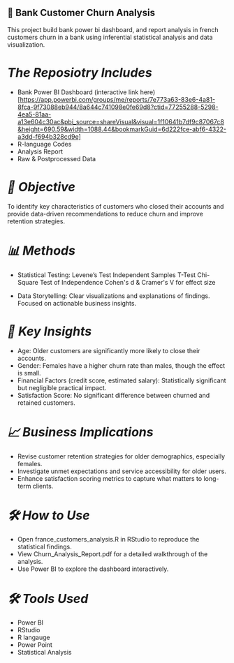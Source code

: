 ##  🏦 **Bank Customer Churn Analysis**

This project build bank power bi dashboard, and report analysis in french customers churn in a bank using inferential statistical analysis and data visualization.

# *The Reposiotry Includes*
  - Bank Power BI Dashboard (interactive link here)[https://app.powerbi.com/groups/me/reports/7e773a63-83e6-4a81-8fca-9f73088eb944/8a644c741098e0fe69d8?ctid=77255288-5298-4ea5-81aa-a13e604c30ac&pbi_source=shareVisual&visual=1f10641b7df9c87067c8&height=690.59&width=1088.44&bookmarkGuid=6d222fce-abf6-4322-a3dd-f694b328cd9e]
  - R-language Codes
  - Analysis Report
  - Raw & Postprocessed Data

# *🧠 Objective*
To identify key characteristics of customers who closed their accounts and provide data-driven recommendations to reduce churn and improve retention strategies.

# *📊 Methods*
- Statistical Testing:
    Levene’s Test
    Independent Samples T-Test
    Chi-Square Test of Independence
    Cohen's d & Cramer's V for effect size

- Data Storytelling:
    Clear visualizations and explanations of findings.
    Focused on actionable business insights.

# *📌 Key Insights*
  - Age: Older customers are significantly more likely to close their accounts.
  - Gender: Females have a higher churn rate than males, though the effect is small.
  - Financial Factors (credit score, estimated salary): Statistically significant but negligible practical impact.
  - Satisfaction Score: No significant difference between churned and retained customers.

# *📈 Business Implications*
  - Revise customer retention strategies for older demographics, especially females.
  - Investigate unmet expectations and service accessibility for older users.
  - Enhance satisfaction scoring metrics to capture what matters to long-term clients.

# *🛠️ How to Use*
  - Open france_customers_analysis.R in RStudio to reproduce the statistical findings.
  - View Churn_Analysis_Report.pdf for a detailed walkthrough of the analysis.
  - Use Power BI to explore the dashboard interactively.

# *🛠️ Tools Used*
  - Power BI
  - RStudio
  - R langauge
  - Power Point
  - Statistical Analysis
